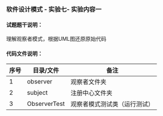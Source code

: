 ### 软件设计模式 - 实验七- 实验内容一

#### 试题题干说明：

理解观察者模式，根据UML图还原原始代码

#### 代码文件说明：

| 序号 | 目录/文件 | 备注                       |
| ---- | --------- | -------------------------- |
| 1    | observer | 观察者文件夹|
| 2    | subject   | 注册中心文件夹   |
| 3    | ObserverTest | 观察者模式测试类（运行测试）                   |

